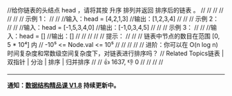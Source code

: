 //给你链表的头结点 head ，请将其按 升序 排列并返回 排序后的链表 。 
//
// 
// 
//
// 
//
// 示例 1： 
//
// 
//输入：head = [4,2,1,3]
//输出：[1,2,3,4]
// 
//
// 示例 2： 
//
// 
//输入：head = [-1,5,3,4,0]
//输出：[-1,0,3,4,5]
// 
//
// 示例 3： 
//
// 
//输入：head = []
//输出：[]
// 
//
// 
//
// 提示： 
//
// 
// 链表中节点的数目在范围 [0, 5 * 10⁴] 内 
// -10⁵ <= Node.val <= 10⁵ 
// 
//
// 
//
// 进阶：你可以在 O(n log n) 时间复杂度和常数级空间复杂度下，对链表进行排序吗？ 
// Related Topics链表 | 双指针 | 分治 | 排序 | 归并排序 
//
// 👍 1637, 👎 0 
//
//
//
//


<div id="labuladong"><hr>

**通知：[数据结构精品课 V1.8](https://aep.h5.xeknow.com/s/1XJHEO) 持续更新中。**

</div>






